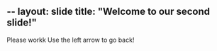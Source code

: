 --
layout: slide
title: "Welcome to our second slide!"
--
Please workk
Use the left arrow to go back!
